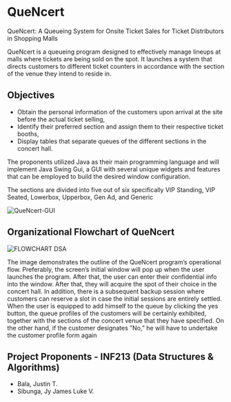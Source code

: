 # QueNcert
QueNcert: A Queueing System for Onsite Ticket Sales for Ticket Distributors in Shopping Malls

QueNcert is a queueing program designed to effectively manage lineups at malls where tickets are being sold
on the spot. It launches a system that directs customers to different ticket counters in accordance with 
the section of the venue they intend to reside in.

## Objectives
- Obtain the personal information of the customers upon
arrival at the site before the actual ticket selling,
- Identify their preferred section and assign them to their
respective ticket booths,
- Display tables that separate queues of the different sections
in the concert hall.

The proponents utilized Java as their main programming language and will implement Java Swing Gui, a GUI 
with several unique widgets and features that can be employed to build the desired window configuration.

The sections are divided into five out of six specifically VIP Standing, VIP Seated, Lowerbox, Upperbox, Gen Ad, and Generic

![QueNcert-GUI](https://github.com/jstnbala/QueNcert/assets/115009154/772c0af6-4572-40da-a3ec-88e79d66cfc7)


## Organizational Flowchart of QueNcert

![FLOWCHART DSA](https://github.com/jstnbala/QueNcert/assets/115009154/fa646bb2-713a-4481-b9c0-f437f0c082bf)

The image demonstrates the outline of the QueNcert program’s
operational flow. Preferably, the screen’s initial window will
pop up when the user launches the program. After that, the
user can enter their confidential info into the window. After
that, they will acquire the spot of their choice in the concert
hall. In addition, there is a subsequent backup session where
customers can reserve a slot in case the initial sessions are
entirely settled. When the user is equipped to add himself to
the queue by clicking the yes button, the queue profiles of
the customers will be certainly exhibited, together with the
sections of the concert venue that they have specified. On the
other hand, if the customer designates ”No,” he will have to
undertake the customer profile form again

## Project Proponents - INF213 (Data Structures & Algorithms)
- Bala, Justin T. 
- Sibunga, Jy James Luke V. 

